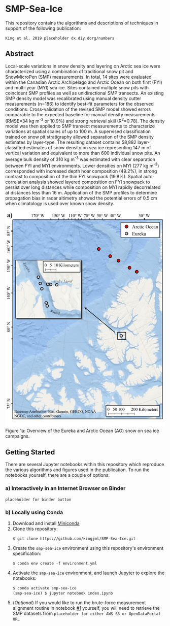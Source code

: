 # SMP-Sea-Ice


This repository contains the algorithms and descriptions of techniques in support of the following publication:

```
King et al, 2019 placeholder dx.diy.dorg/numbers
```

## Abstract
Local-scale variations in snow density and layering on Arctic sea ice were characterized using a combination of traditional snow pit and SnowMicroPen (SMP) measurements. In total, 14 sites were evaluated within the Canadian Arctic Archipelago and Arctic Ocean on both first (FYI) and multi-year (MYI) sea ice. Sites contained multiple snow pits with coincident SMP profiles as well as unidirectional SMP transects. An existing SMP density model was recalibrated using manual density cutter measurements (n=186) to identify best-fit parameters for the observed conditions. Cross-validation of the revised SMP model showed errors comparable to the expected baseline for manual density measurements (RMSE=34 kg m<sup>-3</sup> or 10.9%) and strong retrieval skill (R<sup>2</sup>=0.78). The density model was then applied to SMP transect measurements to characterize variations at spatial scales of up to 100 m. A supervised classification trained on snow pit stratigraphy allowed separation of the SMP density estimates by layer-type. The resulting dataset contains 58,882 layer-classified estimates of snow density on sea ice representing 147 m of vertical variation and equivalent to more than 600 individual snow pits. An average bulk density of 310 kg m<sup>-3</sup> was estimated with clear separation between FYI and MYI environments. Lower densities on MYI (277 kg m<sup>-3</sup>) corresponded with increased depth hoar composition (49.2%), in strong contrast to composition of the thin FYI snowpack (19.8%). Spatial auto-correlation analysis showed layered composition on FYI snowpack to persist over long distances while composition on MYI rapidly decorrelated at distances less than 16 m. Application of the SMP profiles to determine propagation bias in radar altimetry showed the potential errors of 0.5 cm when climatology is used over known snow density.

![png](./output/figures/Fig01a_SiteDiagram_lowres.png)
Figure 1a: Overview of the Eureka and Arctic Ocean (AO) snow on sea ice campaigns.

## Getting Started
There are several Jupyter notebooks within this repository which reproduce the various algorithms and figures used in the publication. To run the notebooks yourself, there are a couple of options:
### a) Interactively in an Internet Browser on Binder
```
placeholder for binder button
```

### b) Locally using Conda
1) Download and install [Miniconda](https://docs.conda.io/en/latest/miniconda.html)
2) Clone this repository:
    ```
    $ git clone https://github.com/kingjml/SMP-Sea-Ice.git
    ```
3) Create the `smp-sea-ice` environment using this repository's environment specification:
    ```
    $ conda env create -f environment.yml
    ```
4) Activate the `smp-sea-ice` environment, and launch Jupyter to explore the notebooks:
    ```
    $ conda activate smp-sea-ice
    (smp-sea-ice) $ jupyter notebook index.ipynb
    ```
5) (*Optional*) If you would like to run the brute-force measurement alignment routine in notebook [#1](./Part_1_Validation.ipynb) yourself, you will need to retrieve the SMP datasets from `placeholder for either AWS S3 or OpenDataPortal URL`

